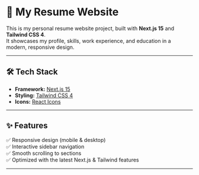 # 🚀 My Resume Website

This is my personal resume website project, built with **Next.js 15** and **Tailwind CSS 4**.  
It showcases my profile, skills, work experience, and education in a modern, responsive design.

---

## 🛠 Tech Stack

- **Framework:** [Next.js 15](https://nextjs.org/)
- **Styling:** [Tailwind CSS 4](https://tailwindcss.com/)
- **Icons:** [React Icons](https://react-icons.github.io/react-icons/)

---

## ✨ Features

✅ Responsive design (mobile & desktop)  
✅ Interactive sidebar navigation  
✅ Smooth scrolling to sections  
✅ Optimized with the latest Next.js & Tailwind features

---
<!-- 
## 🚀 Getting Started

### 1️⃣ Clone the repository
```bash
git clone https://github.com/yourusername/your-resume-website.git
cd your-resume-website -->
